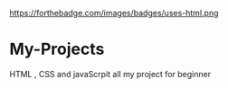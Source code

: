 https://forthebadge.com/images/badges/uses-html.png

# My-Projects
HTML , CSS and javaScrpit all my project for beginner
